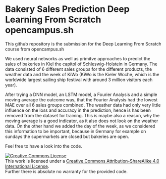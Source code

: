 # Bakery Sales Prediction Deep Learning From Scratch opencampus.sh

This github repository is the submission for the Deep Learning From Scratch course from opencampus.sh

We used neural networks as well as primitve approaches to predict the sales of bakeries in Kiel the capitol of Schleswig-Holstein in Germany. The data consisted of 6 different sales groups for the different products, the weather data and the week of KiWo (KiWo is the Kieler Woche, which is the worldwide largest sailing ship festival with around 3 million visitors each year).

After trying a DNN model, an LSTM model, a Fourier Analysis and a simple moving average the outcome was, that the Fourier Analysis had the lowest MAE over all 6 sales groups combined. The weather data had only very little influence on the loss and accuracy in the prediction, hence is has been removed from the dataset for training. This is maybe also a reason, why the moving average is a good indicator, as it also does not look on the weather data. On the other hand we added the day of the week, as we considered this information to be important, because in Germany for example on sundays the supermarkets are closed but bakeries are open.

Feel free to have a look into the code.

<a rel="license" href="http://creativecommons.org/licenses/by-sa/4.0/"><img alt="Creative Commons License" style="border-width:0" src="https://i.creativecommons.org/l/by-sa/4.0/88x31.png" /></a><br />This work is licensed under a <a rel="license" href="http://creativecommons.org/licenses/by-sa/4.0/">Creative Commons Attribution-ShareAlike 4.0 International License</a>.
\
Further there is absolute no warranty for the provided code.
